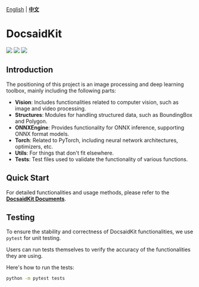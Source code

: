 [English](./README.md) | **[中文](./README_tw.md)**

# DocsaidKit

<p align="left">
    <a href="./LICENSE"><img src="https://img.shields.io/badge/license-Apache%202-dfd.svg"></a>
    <a href="https://github.com/DocsaidLab/DocsaidKit/releases"><img src="https://img.shields.io/github/v/release/DocsaidLab/DocsaidKit?color=ffa"></a>
    <a href=""><img src="https://img.shields.io/badge/python-3.8+-aff.svg"></a>
</p>

## Introduction

The positioning of this project is an image processing and deep learning toolbox, mainly including the following parts:

- **Vision**: Includes functionalities related to computer vision, such as image and video processing.
- **Structures**: Modules for handling structured data, such as BoundingBox and Polygon.
- **ONNXEngine**: Provides functionality for ONNX inference, supporting ONNX format models.
- **Torch**: Related to PyTorch, including neural network architectures, optimizers, etc.
- **Utils**: For things that don't fit elsewhere.
- **Tests**: Test files used to validate the functionality of various functions.

## Quick Start

For detailed functionalities and usage methods, please refer to the [**DocsaidKit Documents**](https://docsaid.org/en/docsaidkit/intro).

## Testing

To ensure the stability and correctness of DocsaidKit functionalities, we use `pytest` for unit testing.

Users can run tests themselves to verify the accuracy of the functionalities they are using.

Here's how to run the tests:

```bash
python -m pytest tests
```
